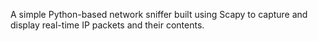 A simple Python-based network sniffer built using Scapy to capture and display real-time IP packets and their contents.
